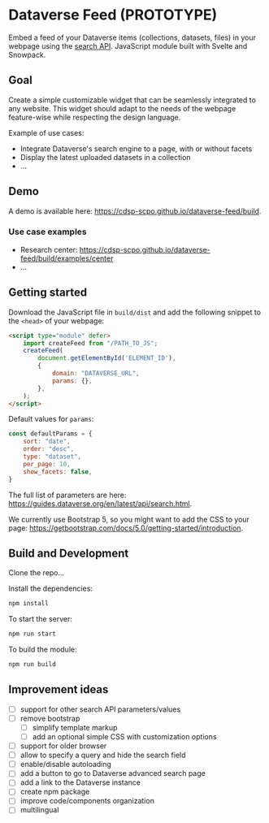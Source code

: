 # Dataverse Feed (PROTOTYPE)

Embed a feed of your Dataverse items (collections, datasets, files) in your webpage using the [search API](https://guides.dataverse.org/en/latest/api/search.html). JavaScript module built with Svelte and Snowpack.


## Goal

Create a simple customizable widget that can be seamlessly integrated to any website. This widget should adapt to the needs of the webpage feature-wise while respecting the design language.

Example of use cases:
- Integrate Dataverse's search engine to a page, with or without facets
- Display the latest uploaded datasets in a collection
- ...


## Demo

A demo is available here: https://cdsp-scpo.github.io/dataverse-feed/build.

### Use case examples

- Research center: https://cdsp-scpo.github.io/dataverse-feed/build/examples/center
- ...


## Getting started

Download the JavaScript file in `build/dist` and add the following snippet to the `<head>` of your webpage:
```html
<script type="module" defer>
    import createFeed from "/PATH_TO_JS";
    createFeed(
        document.getElementById('ELEMENT_ID'),
        {
            domain: "DATAVERSE_URL",
            params: {},
        },
    );
</script>
```

Default values for `params`:
```js
const defaultParams = {
    sort: "date",
    order: "desc",
    type: "dataset",
    per_page: 10,
    show_facets: false,
}
```

The full list of parameters are here: https://guides.dataverse.org/en/latest/api/search.html. 

We currently use Bootstrap 5, so you might want to add the CSS to your page: https://getbootstrap.com/docs/5.0/getting-started/introduction.


## Build and Development

Clone the repo...

Install the dependencies:
```bash
npm install
```

To start the server:
```bash
npm run start
```

To build the module:
```bash
npm run build
```


## Improvement ideas

- [ ] support for other search API parameters/values
- [ ] remove bootstrap
  - [ ] simplify template markup
  - [ ] add an optional simple CSS with customization options
- [ ] support for older browser
- [ ] allow to specify a query and hide the search field
- [ ] enable/disable autoloading
- [ ] add a button to go to Dataverse advanced search page
- [ ] add a link to the Dataverse instance
- [ ] create npm package
- [ ] improve code/components organization
- [ ] multilingual
